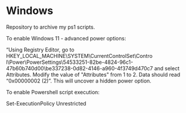 # Windows
Repository to archive my ps1 scripts.

To enable Windows 11 - advanced power options:

“Using Registry Editor, go to HKEY_LOCAL_MACHINE\SYSTEM\CurrentControlSet\Contro l\Power\PowerSettings\54533251-82be-4824-96c1-47b60b740d00\be337238-0d82-4146-a960-4f3749d470c7 and select Attributes. Modify the value of "Attributes" from 1 to 2. Data should read “0x00000002 (2)”. This will uncover a hidden power option.

To enable Powershell script execution:

Set-ExecutionPolicy Unrestricted
